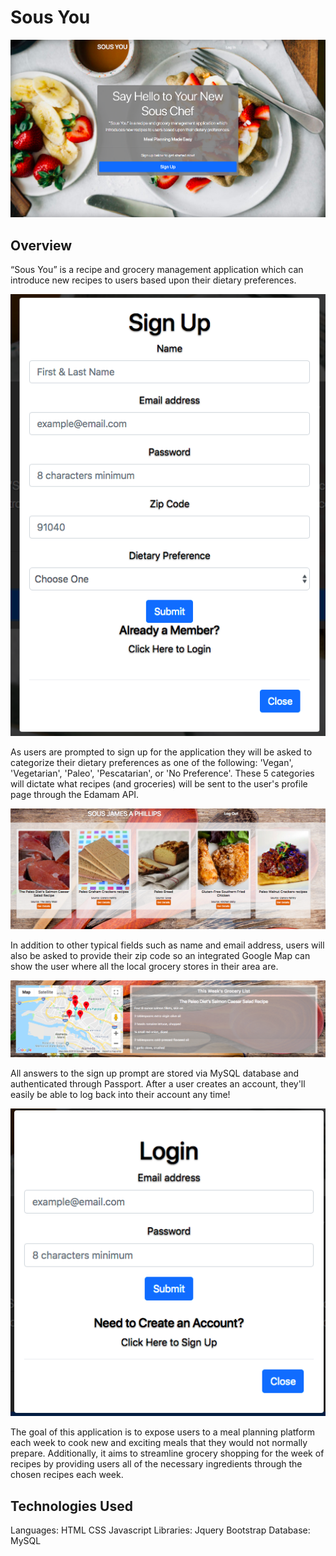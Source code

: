 # **Sous You**

![Home Page](./public/images/home_page.png) 
## Overview
“Sous You” is a recipe and grocery management application which can introduce new recipes to users based upon their dietary preferences. 

![Sign Up](./public/images/sign_up.png)

As users are prompted to sign up for the application they will be asked to categorize their dietary preferences as one of the following: 'Vegan', 'Vegetarian', 'Paleo', 'Pescatarian', or 'No Preference'. These 5 categories will dictate what recipes (and groceries) will be sent to the user's profile page through the Edamam API. 

![Recipe Cards](./public/images/recipes.png)

In addition to other typical fields such as name and email address, users will also be asked to provide their zip code so an integrated Google Map can show the user where all the local grocery stores in their area are. 

![Map and Grocery List](./public/images/map_grocery.png)

All answers to the sign up prompt are stored via MySQL database and authenticated through Passport. After a user creates an account, they'll easily be able to log back into their account any time!

![Log In](./public/images/login.png)

The goal of this application is to expose users to a meal planning platform each week to cook new and exciting meals that they would not normally prepare. Additionally, it aims to streamline grocery shopping for the week of recipes by providing users all of the necessary ingredients through the chosen recipes each week.

## Technologies Used

Languages: 
    HTML
    CSS
    Javascript
Libraries:
    Jquery
    Bootstrap
Database:
    MySQL

